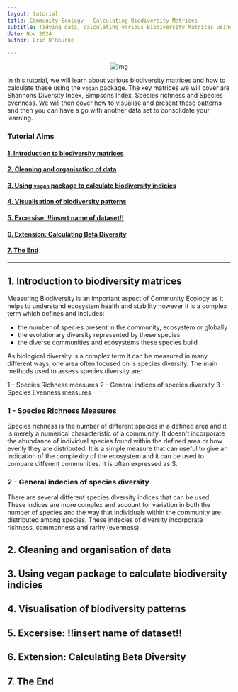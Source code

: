 ```yaml
---
layout: tutorial
title: Community Ecology - Calculating Biodiversity Matrices
subtitle: Tidying data, calculating various Biodiversity Matrices using vegan and creating visualisations of these patterns 
date: Nov 2024
author: Erin O'Rourke

---
```


<center><img src="{{ site.baseurl }}/coding club logo.png" alt="Img"></center>

In this tutorial, we will learn about various biodiversity matrices and how to calculate these using the `vegan` package. The key matrices we will cover are Shannons Diversity Index, Simpsons Index, Species 
richness and Species evenness. We will then cover how to visualise and present these patterns and then you can have a go with another data set to consolidate your learning. 

### Tutorial Aims

#### <a href="#section1"> 1. Introduction to biodiversity matrices</a>

#### <a href="#section2"> 2. Cleaning and organisation of data</a>

#### <a href="#section3"> 3. Using `vegan` package to calculate biodiversity indicies</a>

#### <a href="#section4"> 4. Visualisation of biodiversity patterns</a>

#### <a href="#section5"> 5. Excersise: !!insert name of dataset!!</a>

#### <a href="#section6"> 6. Extension: Calculating Beta Diversity</a>

#### <a href="#section7"> 7. The End</a>
---------------------------

<a name="section1"></a>

## 1. Introduction to biodiversity matrices

Measuring Biodiversity is an important aspect of Community Ecology as it helps to understand ecosystem health and stability however it is a complex term which defines and includes: 
 - the number of species present in the community, ecosystem or globally
 - the evolutionary diversity represented by these species
 - the diverse communities and ecosystems these species build
 
As biological diversity is a complex term it can be measured in many different ways, one area often focused on is species diversity. The main methods used to assess species diversity are: 

1 - Species Richness measures
2 - General indices of species diversity 
3 - Species Evenness measures 

### 1 - Species Richness Measures
 
Species richness is the number of different species in a defined area and it is merely a numerical characteristic of a community. It doesn't incorporate the abundance of individual species found within the defined area or how evenly they are distributed. It is a simple measure that can useful to give an indication of the complexity of the ecosystem and it can be used to compare different communities. It is often expressed as S. 

### 2 - General indecies of species diversity 

There are several different species diversity indices that can be used. These indices are more complex and account for variation in both the number of species and the way that individuals within the community are distributed among species. These indecies of diversity incorporate richness, commonness and rarity (evenness). 

<a name="section2"></a>

## 2. Cleaning and organisation of data





<a name="section3"></a>

## 3. Using vegan package to calculate biodiversity indicies






<a name="section4"></a>

## 4. Visualisation of biodiversity patterns





<a name="section5"></a>

## 5. Excersise: !!insert name of dataset!!




<a name="section6"></a>

## 6. Extension: Calculating Beta Diversity





<a name="section7"></a>

## 7. The End